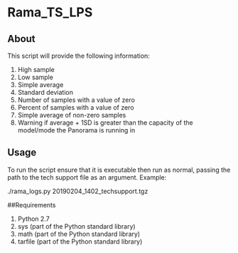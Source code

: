 # Rama_TS_LPS


## About


This script will provide the following information:

1. High sample
2. Low sample
3. Simple average
4. Standard deviation
5. Number of samples with a value of zero
6. Percent of samples with a value of zero
7. Simple average of non-zero samples
8. Warning if average + 1SD is greater than the capacity of the model/mode the Panorama is running in




## Usage


To run the script ensure that it is executable then run as normal, passing the path to 
the tech support file as an argument. Example:



./rama_logs.py 20190204_1402_techsupport.tgz







##Requirements


1. Python 2.7
2. sys (part of the Python standard library)
3. math (part of the Python standard library)
4. tarfile (part of the Python standard library)







